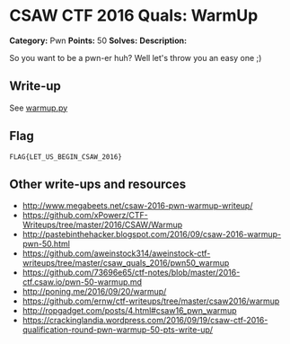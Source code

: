 # CSAW CTF 2016 Quals: WarmUp

**Category:** Pwn
**Points:** 50
**Solves:**
**Description:**

So you want to be a pwn-er huh? Well let's throw you an easy one ;)

## Write-up

See [warmup.py](warmup.py)

## Flag

`FLAG{LET_US_BEGIN_CSAW_2016}`

## Other write-ups and resources

* http://www.megabeets.net/csaw-2016-pwn-warmup-writeup/
* https://github.com/xPowerz/CTF-Writeups/tree/master/2016/CSAW/Warmup
* http://pastebinthehacker.blogspot.com/2016/09/csaw-2016-warmup-pwn-50.html
* https://github.com/aweinstock314/aweinstock-ctf-writeups/tree/master/csaw_quals_2016/pwn50_warmup
* https://github.com/73696e65/ctf-notes/blob/master/2016-ctf.csaw.io/pwn-50-warmup.md
* http://poning.me/2016/09/20/warmup/
* https://github.com/ernw/ctf-writeups/tree/master/csaw2016/warmup
* http://ropgadget.com/posts/4.html#csaw16_pwn_warmup
* https://crackinglandia.wordpress.com/2016/09/19/csaw-ctf-2016-qualification-round-pwn-warmup-50-pts-write-up/
